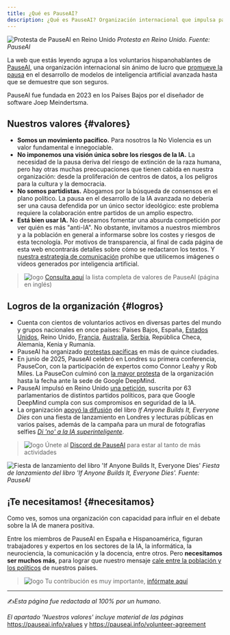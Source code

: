 ```yaml
---
title: ¿Qué es PauseAI?
description: ¿Qué es PauseAI? Organización internacional que impulsa pausar la IA avanzada hasta demostrar seguridad; valores (no violencia, apartidismo), logros globales y cómo unirte.
---
```


![Protesta de PauseAI en Reino Unido](/es/protestauk.jpg)
_Protesta en Reino Unido. Fuente: PauseAI_

La web que estás leyendo agrupa a los voluntarios hispanohablantes de [PauseAI](https://pauseai.info), una organización internacional sin ánimo de lucro que [promueve la pausa](/pausa) en el desarrollo de modelos de inteligencia artificial avanzada hasta que se demuestre que son seguros.

PauseAI fue fundada en 2023 en los Países Bajos por el diseñador de software Joep Meindertsma.

## Nuestros valores {#valores}

- **Somos un movimiento pacífico.** Para nosotros la No Violencia es un valor fundamental e innegociable.
- **No imponemos una visión única sobre los riesgos de la IA.** La necesidad de la pausa deriva del riesgo de extinción de la raza humana, pero hay otras muchas preocupaciones que tienen cabida en nuestra organización: desde la proliferación de centros de datos, a los peligros para la cultura y la democracia.
- **No somos partidistas.** Abogamos por la búsqueda de consensos en el plano político. La pausa en el desarrollo de la IA avanzada no debería ser una causa defendida por un único sector ideológico: este problema requiere la colaboración entre partidos de un amplio espectro.
- **Está bien usar IA.** No deseamos fomentar una absurda competición por ver quién es más "anti-IA". No obstante, invitamos a nuestros miembros y a la población en general a informarse sobre los costes y riesgos de esta tecnología. Por motivos de transparencia, al final de cada página de esta web encontrarás detalles sobre cómo se redactaron los textos. Y [nuestra estrategia de comunicación](/communication-strategy) prohíbe que utilicemos imágenes o vídeos generados por inteligencia artificial.

> ![logo](/web-spain/logo-redondo.svg) [Consulta aquí](/values) la lista completa de valores de PauseAI (página en inglés)

## Logros de la organización {#logros}

- Cuenta con cientos de voluntarios activos en diversas partes del mundo y grupos nacionales en once países: Países Bajos, España, [Estados Unidos](https://www.pauseai-us.org), Reino Unido, [Francia](https://pauseia.fr), [Australia](https://pauseai.info/australia), [Serbia](https://pauseai.rs/), República Checa, Alemania, Kenia y Rumanía.
- PauseAI ha organizado [protestas pacíficas](https://pauseai.info/protests) en más de quince ciudades.
- En junio de 2025, PauseAI celebró en Londres su primera conferencia, PauseCon, con la participación de expertos como Connor Leahy y Rob Miles. La PauseCon culminó con [la mayor protesta](https://pauseai.substack.com/p/we-held-the-largest-ai-safety-protest) de la organización hasta la fecha ante la sede de Google DeepMind.
- PauseAI impulsó en Reino Unido [una petición](https://pauseai.info/dear-sir-demis-2025), suscrita por 63 parlamentarios de distintos partidos políticos, para que Google DeepMind cumpla con sus compromisos en seguridad de la IA.
- La organización [apoyó la difusión](https://pauseai.substack.com/p/say-no-to-superintelligent-ai) del libro _If Anyone Builds It, Everyone Dies_ con una fiesta de lanzamiento en Londres y lecturas públicas en varios países, además de la campaña para un mural de fotografías selfies [_Di 'no' a la IA superinteligente_](https://pauseai.info/sayno).

> ![logo](/web-spain/logo-redondo.svg) Únete al [Discord de PauseAI](https://discord.gg/2XXWXvErfA) para estar al tanto de más actividades

![Fiesta de lanzamiento del libro 'If Anyone Builds It, Everyone Dies'](/es/lecturaifanyone.jpg)
_Fiesta de lanzamiento del libro 'If Anyone Builds It, Everyone Dies'. Fuente: PauseAI_

## ¡Te necesitamos! {#necesitamos}

Como ves, somos una organización con capacidad para influir en el debate sobre la IA de manera positiva.

Entre los miembros de PauseAI en España e Hispanoamérica, figuran trabajadores y expertos en los sectores de la IA, la informática, la neurociencia, la comunicación y la docencia, entre otros. Pero **necesitamos ser muchos más**, para lograr que nuestro mensaje [cale entre la población y los políticos](/debate) de nuestros países.

> ![logo](/web-spain/logo-redondo.svg) Tu contribución es muy importante, [infórmate aquí](/inscripcion)

---

✍️*Esta página fue redactada al 100% por un humano*.

_El apartado 'Nuestros valores' incluye material de las páginas_ https://pauseai.info/values y https://pauseai.info/volunteer-agreement
